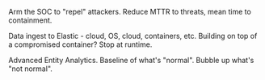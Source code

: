 Arm the SOC to "repel" attackers.
Reduce MTTR to threats, mean time to containment.

Data ingest to Elastic - cloud, OS, cloud, containers, etc.
Building on top of a compromised container?  Stop at runtime.

Advanced Entity Analytics.  Baseline of what's "normal".  Bubble up what's "not normal".